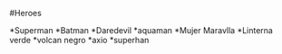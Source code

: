 #Heroes 

*Superman
*Batman
*Daredevil
*aquaman
*Mujer Maravlla
*Linterna verde
*volcan negro
*axio
*superhan
